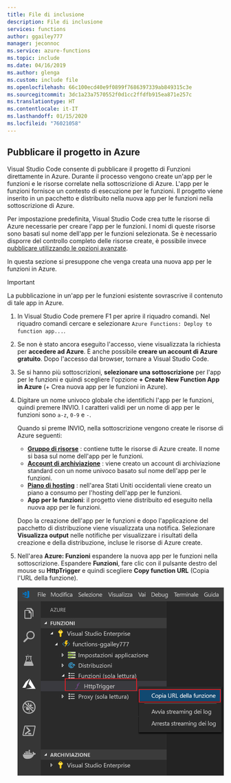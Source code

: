 ```yaml
---
title: File di inclusione
description: File di inclusione
services: functions
author: ggailey777
manager: jeconnoc
ms.service: azure-functions
ms.topic: include
ms.date: 04/16/2019
ms.author: glenga
ms.custom: include file
ms.openlocfilehash: 66c100ecd40e9f0899f7686397339ab849315c3e
ms.sourcegitcommit: 3dc1a23a7570552f0d1cc2ffdfb915ea871e257c
ms.translationtype: HT
ms.contentlocale: it-IT
ms.lasthandoff: 01/15/2020
ms.locfileid: "76021058"
---
```

## <a name="publish-the-project-to-azure"></a>Pubblicare il progetto in Azure

Visual Studio Code consente di pubblicare il progetto di Funzioni direttamente in Azure. Durante il processo vengono create un'app per le funzioni e le risorse correlate nella sottoscrizione di Azure. L'app per le funzioni fornisce un contesto di esecuzione per le funzioni. Il progetto viene inserito in un pacchetto e distribuito nella nuova app per le funzioni nella sottoscrizione di Azure.

Per impostazione predefinita, Visual Studio Code crea tutte le risorse di Azure necessarie per creare l'app per le funzioni. I nomi di queste risorse sono basati sul nome dell'app per le funzioni selezionata. Se è necessario disporre del controllo completo delle risorse create, è possibile invece [pubblicare utilizzando le opzioni avanzate](../articles/azure-functions/functions-develop-vs-code.md#enable-publishing-with-advanced-create-options).

In questa sezione si presuppone che venga creata una nuova app per le funzioni in Azure.

> [!IMPORTANT]
> La pubblicazione in un'app per le funzioni esistente sovrascrive il contenuto di tale app in Azure.

1. In Visual Studio Code premere F1 per aprire il riquadro comandi. Nel riquadro comandi cercare e selezionare `Azure Functions: Deploy to function app...`.

1. Se non è stato ancora eseguito l'accesso, viene visualizzata la richiesta per **accedere ad Azure**. È anche possibile **creare un account di Azure gratuito**. Dopo l'accesso dal browser, tornare a Visual Studio Code. 

1. Se si hanno più sottoscrizioni, **selezionare una sottoscrizione** per l'app per le funzioni e quindi scegliere l'opzione **+ Create New Function App in Azure** (+ Crea nuova app per le funzioni in Azure).

1. Digitare un nome univoco globale che identifichi l'app per le funzioni, quindi premere INVIO. I caratteri validi per un nome di app per le funzioni sono `a-z`, `0-9` e `-`.

    Quando si preme INVIO, nella sottoscrizione vengono create le risorse di Azure seguenti:

    * **[Gruppo di risorse](../articles/azure-resource-manager/management/overview.md)** : contiene tutte le risorse di Azure create. Il nome si basa sul nome dell'app per le funzioni.
    * **[Account di archiviazione](../articles/storage/common/storage-account-create.md)** : viene creato un account di archiviazione standard con un nome univoco basato sul nome dell'app per le funzioni.
    * **[Piano di hosting](../articles/azure-functions/functions-scale.md)** : nell'area Stati Uniti occidentali viene creato un piano a consumo per l'hosting dell'app per le funzioni.
    * **App per le funzioni**: il progetto viene distribuito ed eseguito nella nuova app per le funzioni.

    Dopo la creazione dell'app per le funzioni e dopo l'applicazione del pacchetto di distribuzione viene visualizzata una notifica. Selezionare **Visualizza output** nelle notifiche per visualizzare i risultati della creazione e della distribuzione, incluse le risorse di Azure create.

1. Nell'area **Azure: Funzioni** espandere la nuova app per le funzioni nella sottoscrizione. Espandere **Funzioni**, fare clic con il pulsante destro del mouse su **HttpTrigger** e quindi scegliere **Copy function URL** (Copia l'URL della funzione).

    ![Copiare l'URL della funzione per il nuovo trigger HTTP](./media/functions-publish-project-vscode/function-copy-endpoint-url.png)
